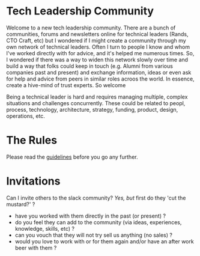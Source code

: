 # Tech Leadership Community 

Welcome to a new tech leadership community.  There are a bunch of communities, forums and newsletters online for technical leaders (Rands, CTO Craft, etc) but I wondered if I might create a community through my own network of technical leaders. Often I turn to people I know and whom I've worked directly with for advice, and it's helped me numerous times.  So, I wondered if there was a way to widen this network slowly over time and build a way that folks could keep in touch (e.g. Alumni from various companies past and present) and exchange information, ideas or even ask for help and advice from peers in similar roles acroos the world. In essence, create a hive-mind of trust experts.  So welcome

Being a technical leader is hard and requires managing multiple, complex situations and challenges concurrently.  These could be related to peopl, process, technology, architecture, strategy, funding, product, design, operations, etc.

# The Rules #

Please read the [guidelines](https://github.com/apiadventures/tl-community/blob/main/community-intro.md) before you go any further.

# Invitations #

Can I invite others to the slack community? *Yes, but* first do they 'cut the mustard?' ?
- have you worked with them directly in the past (or present) ?
- do you feel they can add to the community (via ideas, experiences, knowledge, skills, etc) ?
- can you vouch that they will not try sell us anything (no sales) ?
- would you love to work with or for them again and/or have an after work beer with them ?
